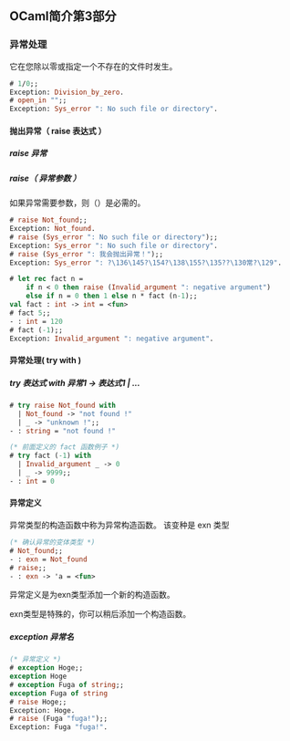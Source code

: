## OCaml简介第3部分

### 异常处理

它在您除以零或指定一个不存在的文件时发生。

```ocaml
# 1/0;;
Exception: Division_by_zero.
# open_in "";;
Exception: Sys_error ": No such file or directory".
```
#### 抛出异常（ raise 表达式 ）

##### raise 异常
##### raise（ 异常参数 ）

如果异常需要参数，则（）是必需的。

```ocaml
# raise Not_found;;
Exception: Not_found.
# raise (Sys_error ": No such file or directory");;
Exception: Sys_error ": No such file or directory".
# raise (Sys_error ": 我会抛出异常！");;
Exception: Sys_error ": ?\136\145?\154?\138\155?\135??\130常?\129".
```

```ocaml
# let rec fact n =
    if n < 0 then raise (Invalid_argument ": negative argument")
    else if n = 0 then 1 else n * fact (n-1);;
val fact : int -> int = <fun>
# fact 5;;
- : int = 120
# fact (-1);;
Exception: Invalid_argument ": negative argument".
```

#### 异常处理( try with )

##### try 表达式 with 异常1 -> 表达式1 | ...

```ocaml
# try raise Not_found with
  | Not_found -> "not found !"
  | _ -> "unknown !";;
- : string = "not found !"

(* 前面定义的 fact 函数例子 *)
# try fact (-1) with
  | Invalid_argument _ -> 0
  | _ -> 9999;;
- : int = 0
```
#### 异常定义

异常类型的构造函数中称为异常构造函数。
该变种是 exn 类型

```ocaml
(* 确认异常的变体类型 *)
# Not_found;;
- : exn = Not_found
# raise;;
- : exn -> 'a = <fun>
```

异常定义是为exn类型添加一个新的构造函数。

exn类型是特殊的，你可以稍后添加一个构造函数。

##### exception 异常名

```ocaml
(* 异常定义 *)
# exception Hoge;;
exception Hoge
# exception Fuga of string;;
exception Fuga of string
# raise Hoge;;
Exception: Hoge.
# raise (Fuga "fuga!");;
Exception: Fuga "fuga!".
```
